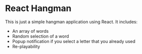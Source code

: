 # React Hangman

This is just a simple hangman application using React. It includes:

- An array of words
- Random selection of a word
- Popup notification if you select a letter that you already used
- Re-playability
